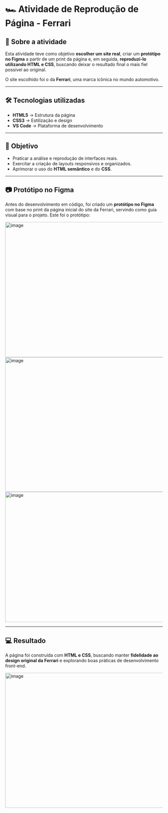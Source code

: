 # 🏎️ Atividade de Reprodução de Página - Ferrari

## 📌 Sobre a atividade
Esta atividade teve como objetivo **escolher um site real**, criar um **protótipo no Figma** a partir de um print da página e, em seguida, **reproduzi-lo utilizando HTML e CSS**, buscando deixar o resultado final o mais fiel possível ao original.  

O site escolhido foi o da **Ferrari**, uma marca icônica no mundo automotivo.  

---

## 🛠️ Tecnologias utilizadas
- **HTML5** → Estrutura da página  
- **CSS3** → Estilização e design  
- **VS Code** → Plataforma de desenvolvimento  

---

## 🎯 Objetivo
- Praticar a análise e reprodução de interfaces reais.  
- Exercitar a criação de layouts responsivos e organizados.  
- Aprimorar o uso do **HTML semântico** e do **CSS**.  

---

## 📷 Protótipo no Figma
Antes do desenvolvimento em código, foi criado um **protótipo no Figma** com base no print da página inicial do site da Ferrari, servindo como guia visual para o projeto. 
Este foi o protótipo:

<img width="566" height="432" alt="image" src="https://github.com/user-attachments/assets/932eed54-27fa-43e6-adb6-47d004b3388f" />
<img width="944" height="430" alt="image" src="https://github.com/user-attachments/assets/6112946e-0e36-4bcf-be6f-c7a33129bcc6" />
<img width="935" height="416" alt="image" src="https://github.com/user-attachments/assets/a0eabf22-3443-4cd7-8952-336fef41b231" />




---

## 💻 Resultado
A página foi construída com **HTML e CSS**, buscando manter **fidelidade ao design original da Ferrari** e explorando boas práticas de desenvolvimento front-end.  

<img width="943" height="431" alt="image" src="https://github.com/user-attachments/assets/0b2f68cc-6838-48b9-9151-280cc7304453" />

